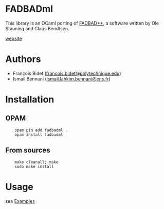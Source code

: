 # FADBADml

This library is an OCaml porting of [FADBAD++](www.fadbad.com), a software written by Ole Stauning and Claus Bendtsen.

[website](https://fadbadml-dev.github.io/FADBADml/)

# Authors

- François Bidet (francois.bidet@polytechnique.edu)
- Ismail Bennani (ismail.lahkim.bennani@ens.fr)

# Installation

## OPAM

```
    opam pin add fadbadml .
    opam install fadbadml
```

## From sources

```
    make cleanall; make
    sudo make install
```

# Usage

see [Examples](https://fadbadml-dev.github.io/FADBADml/examples.html)
